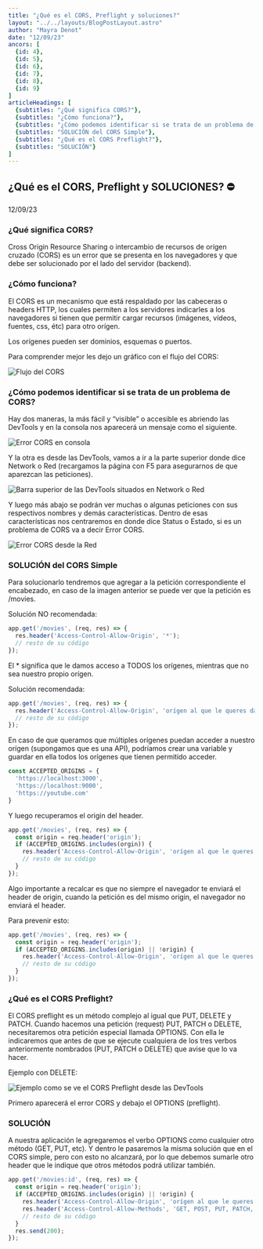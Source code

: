 ```yaml
---
title: "¿Qué es el CORS, Preflight y soluciones?"
layout: "../../layouts/BlogPostLayout.astro"
author: "Mayra Denot"
date: "12/09/23"
ancors: [
  {id: 4}, 
  {id: 5}, 
  {id: 6}, 
  {id: 7}, 
  {id: 8}, 
  {id: 9}
]
articleHeadings: [
  {subtitles: "¿Qué significa CORS?"}, 
  {subtitles: "¿Cómo funciona?"}, 
  {subtitles: "¿Cómo podemos identificar si se trata de un problema de CORS?"},
  {subtitles: "SOLUCIÓN del CORS Simple"},    
  {subtitles: "¿Qué es el CORS Preflight?"},
  {subtitles: "SOLUCIÓN"}
]
---
```


<section class="cors-art">

# ¿Qué es el CORS, Preflight y SOLUCIONES? ⛔

12/09/23

### <a id="4"></a> ¿Qué significa CORS?

Cross Origin Resource Sharing o intercambio de recursos de orígen cruzado (CORS) es un error que se presenta en los navegadores y que debe ser solucionado por el lado del servidor (backend).

### <a id="5"></a> ¿Cómo funciona?

El CORS es un mecanismo que está respaldado por las cabeceras o headers HTTP, los cuales permiten a los servidores indicarles a los navegadores si tienen que permitir cargar recursos (imágenes, vídeos, fuentes, css, étc) para otro orígen.

Los orígenes pueden ser dominios, esquemas o puertos. 

Para comprender mejor les dejo un gráfico con el flujo del CORS:

![Flujo del CORS](/assets/FlujoCORS.jpg)

### <a id="6"></a> ¿Cómo podemos identificar si se trata de un problema de CORS?

Hay dos maneras, la más fácil y “visible” o accesible es abriendo las DevTools y en la consola nos aparecerá un mensaje como el siguiente.

![Error CORS en consola](/assets/DevToolsCORSConsola.jpg)

Y la otra es desde las DevTools, vamos a ir a la parte superior donde dice Network o Red (recargamos la página con F5 para asegurarnos de que aparezcan las peticiones).

![Barra superior de las DevTools situados en Network o Red](/assets/DevToolsCORSNet.jpg)

Y luego más abajo se podrán ver muchas o algunas peticiones con sus respectivos nombres y demás características. Dentro de esas características nos centraremos en donde dice Status o Estado, si es un problema de CORS va a decir Error CORS.

![Error CORS desde la Red](/assets/DevToolsCORSStatus.jpg)

### <a id="7"></a> SOLUCIÓN del CORS Simple

Para solucionarlo tendremos que agregar a la petición correspondiente el encabezado, en caso de la imagen anterior se puede ver que la petición es /movies.

Solución NO recomendada:
<div class="cors-solution">

```javascript
app.get('/movies', (req, res) => {
  res.header('Access-Control-Allow-Origin', '*');
  // resto de su código
});
```
</div>

El * significa que le damos acceso a TODOS los orígenes, mientras que no sea nuestro propio orígen.

Solución recomendada:
<div class="cors-solution">

```javascript
app.get('/movies', (req, res) => {
  res.header('Access-Control-Allow-Origin', 'orígen al que le queres dar acceso');
  // resto de su código
});
```
</div>

En caso de que queramos que múltiples orígenes puedan acceder a nuestro orígen (supongamos que es una API), podríamos crear una variable y guardar en ella todos los orígenes que tienen permitido acceder.

<div class="cors-solution">

```javascript
const ACCEPTED_ORIGINS = {
  'https://localhost:3000',
  'https://localhost:9000',
  'https://youtube.com'
}
```
</div>

Y luego recuperamos el origin del header.

<div class="cors-solution">

```javascript
app.get('/movies', (req, res) => {
  const origin = req.header('origin');
  if (ACCEPTED_ORIGINS.includes(orgin)) {
    res.header('Access-Control-Allow-Origin', 'orígen al que le queres dar acceso');
    // resto de su código
  }
});
```
</div>

Algo importante a recalcar es que no siempre el navegador te enviará el header de origin, cuando la petición es del mismo origin, el navegador no enviará el header. 

Para prevenir esto:
<div class="cors-solution">

```javascript
app.get('/movies', (req, res) => {
  const origin = req.header('origin');
  if (ACCEPTED_ORIGINS.includes(origin) || !origin) {
    res.header('Access-Control-Allow-Origin', 'orígen al que le queres dar acceso');
    // resto de su código
  }
});
```
</div>

### <a id="8"></a> ¿Qué es el CORS Preflight?

El CORS preflight es un método complejo al igual que PUT, DELETE y PATCH.
Cuando hacemos una petición (request) PUT, PATCH o DELETE, necesitaremos otra petición especial llamada OPTIONS. Con ella le indicaremos que antes de que se ejecute cualquiera de los tres verbos anteriormente nombrados (PUT, PATCH o DELETE) que avise que lo va hacer.

Ejemplo con DELETE:

![Ejemplo como se ve el CORS Preflight desde las DevTools](/assets/CORSPREFLIGHT.png)

Primero aparecerá el error CORS y debajo el OPTIONS (preflight).

### <a id="9"></a> SOLUCIÓN

A nuestra aplicación le agregaremos el verbo OPTIONS como cualquier otro método (GET, PUT, etc). Y dentro le pasaremos la misma solución que en el CORS simple, pero con esto no alcanzará, por lo que debemos sumarle otro header que le indique que otros métodos podrá utilizar también.

<div class="cors-solution">

```javascript
app.get('/movies:id', (req, res) => {
  const origin = req.header('origin');
  if (ACCEPTED_ORIGINS.includes(origin) || !origin) {
    res.header('Access-Control-Allow-Origin', 'orígen al que le queres dar acceso');
    res.header('Access-Control-Allow-Methods', 'GET, POST, PUT, PATCH, DELETE');
    // resto de su código
  }
  res.send(200);
});
```
</div>

</section>